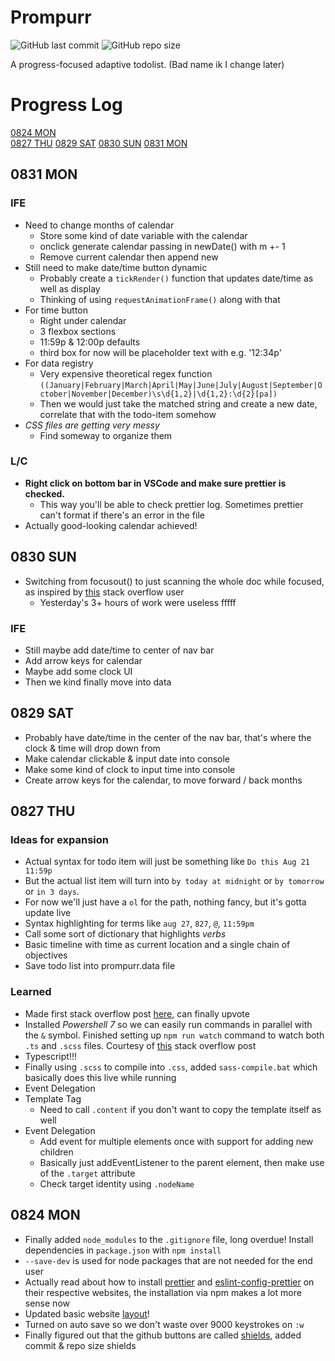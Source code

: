 # Prompurr

![GitHub last commit](https://img.shields.io/github/last-commit/SpicyRicecaker/Prompurr?logo=Github&style=flat-square)
![GitHub repo size](https://img.shields.io/github/repo-size/SpicyRicecaker/Prompurr?logo=Github&style=flat-square)

A progress-focused adaptive todolist. (Bad name ik I change later)

# Progress Log

[0824 MON](#0824-MON)  
[0827 THU](#0827-THU)
[0829 SAT](#0829-SAT)
[0830 SUN](#0830-SUN)
[0831 MON](#0831-MON)

## 0831 MON

### IFE

- Need to change months of calendar
  - Store some kind of date variable with the calendar
  - onclick generate calendar passing in newDate() with m +- 1
  - Remove current calendar then append new
- Still need to make date/time button dynamic
  - Probably create a `tickRender()` function that updates date/time as well as display
  - Thinking of using `requestAnimationFrame()` along with that
- For time button
  - Right under calendar
  - 3 flexbox sections
  - 11:59p & 12:00p defaults
  - third box for now will be placeholder text with e.g. '12:34p'
- For data registry
  - Very expensive theoretical regex function `((January|February|March|April|May|June|July|August|September|October|November|December)\s\d{1,2}|\d{1,2}:\d{2}[pa])`
  - Then we would just take the matched string and create a new date, correlate that with the todo-item somehow
- *CSS files are getting very messy*
  - Find someway to organize them

### L/C

- **Right click on bottom bar in VSCode and make sure prettier is checked.**
  - This way you'll be able to check prettier log. Sometimes prettier can't format if there's an error in the file
- Actually good-looking calendar achieved!

## 0830 SUN

- Switching from focusout() to just scanning the whole doc while focused, as inspired by [this](https://stackoverflow.com/a/3028037/11742422) stack overflow user
  - Yesterday's 3+ hours of work were useless fffff

### IFE

- Still maybe add date/time to center of nav bar
- Add arrow keys for calendar
- Maybe add some clock UI
- Then we kind finally move into data

## 0829 SAT

- Probably have date/time in the center of the nav bar, that's where the clock & time will drop down from
- Make calendar clickable & input date into console
- Make some kind of clock to input time into console
- Create arrow keys for the calendar, to move forward / back months

## 0827 THU

### Ideas for expansion

- Actual syntax for todo item will just be something like `Do this Aug 21 11:59p`
- But the actual list item will turn into `by today at midnight` or `by tomorrow` or `in 3 days`.
- For now we'll just have a `ol` for the path, nothing fancy, but it's gotta update live
- Syntax highlighting for terms like `aug 27`, `827`, `@`, `11:59pm`
- Call some sort of dictionary that highlights _verbs_
- Basic timeline with time as current location and a single chain of objectives
- Save todo list into prompurr.data file

### Learned

- Made first stack overflow post [here](https://stackoverflow.com/a/63627476/11742422), can finally upvote
- Installed _Powershell 7_ so we can easily run commands in parallel with the `&` symbol. Finished setting up `npm run watch` command to watch both `.ts` and `.scss` files. Courtesy of [this](https://stackoverflow.com/a/62578742/11742422) stack overflow post
- Typescript!!!
- Finally using `.scss` to compile into `.css`, added `sass-compile.bat` which basically does this live while running
- Event Delegation
- Template Tag
  - Need to call `.content` if you don't want to copy the template itself as well
- Event Delegation
  - Add event for multiple elements once with support for adding new children
  - Basically just addEventListener to the parent element, then make use of the `.target` attribute
  - Check target identity using `.nodeName`

## 0824 MON

- Finally added `node_modules` to the `.gitignore` file, long overdue! Install dependencies in `package.json` with `npm install`
- `--save-dev` is used for node packages that are not needed for the end user
- Actually read about how to install [prettier](https://www.npmjs.com/package/prettier) and [eslint-config-prettier](https://www.npmjs.com/package/eslint-config-prettier) on their respective websites, the installation via npm makes a lot more sense now
- Updated basic website [layout](https://www.youtube.com/watch?v=fdJMM5lIKNM)!
- Turned on auto save so we don't waste over 9000 keystrokes on `:w`
- Finally figured out that the github buttons are called [shields](https://shields.io/), added commit & repo size shields
